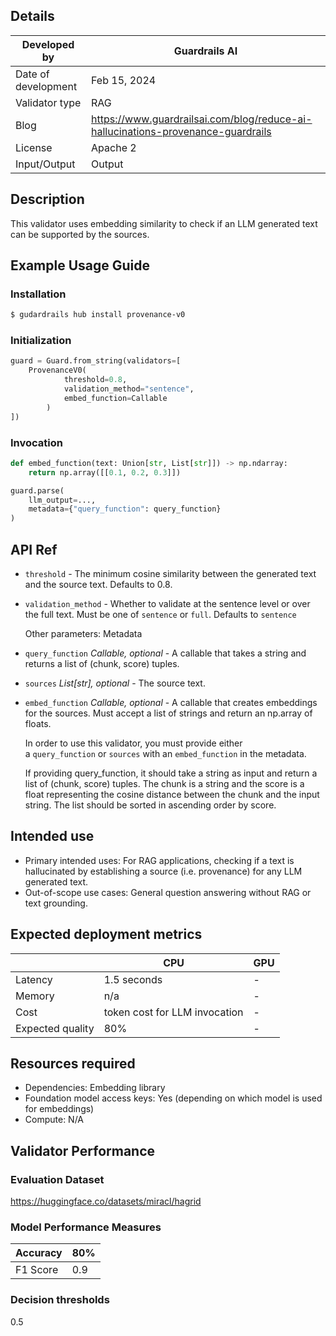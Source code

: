 ## Details

| Developed by | Guardrails AI |
| --- | --- |
| Date of development | Feb 15, 2024 |
| Validator type | RAG |
| Blog | https://www.guardrailsai.com/blog/reduce-ai-hallucinations-provenance-guardrails |
| License | Apache 2 |
| Input/Output | Output |

## Description

This validator uses embedding similarity to check if an LLM generated text can be supported by the sources.

## Example Usage Guide

### Installation

```bash
$ gudardrails hub install provenance-v0
```

### Initialization

```python
guard = Guard.from_string(validators=[
    ProvenanceV0(
			threshold=0.8,
			validation_method="sentence",
			embed_function=Callable
		)
])
```

### Invocation

```python
def embed_function(text: Union[str, List[str]]) -> np.ndarray:
    return np.array([[0.1, 0.2, 0.3]])

guard.parse(
    llm_output=...,
    metadata={"query_function": query_function}
)
```

## API Ref

- `threshold` - The minimum cosine similarity between the generated text and the source text. Defaults to 0.8.
- `validation_method` - Whether to validate at the sentence level or over the full text. Must be one of `sentence` or `full`. Defaults to `sentence`
    
    Other parameters: Metadata
    
- `query_function` *Callable, optional* - A callable that takes a string and returns a list of (chunk, score) tuples.
- `sources` *List[str], optional* - The source text.
- `embed_function` *Callable, optional* - A callable that creates embeddings for the sources. Must accept a list of strings and return an np.array of floats.
    
    In order to use this validator, you must provide either a `query_function` or `sources` with an `embed_function` in the metadata.
    
    If providing query_function, it should take a string as input and return a list of (chunk, score) tuples. The chunk is a string and the score is a float representing the cosine distance between the chunk and the input string. The list should be sorted in ascending order by score.
    

## Intended use

- Primary intended uses: For RAG applications, checking if a text is hallucinated by establishing a source (i.e. provenance) for any LLM generated text.
- Out-of-scope use cases: General question answering without RAG or text grounding.

## Expected deployment metrics

|  | CPU | GPU |
| --- | --- | --- |
| Latency | 1.5 seconds | - |
| Memory | n/a | - |
| Cost | token cost for LLM invocation | - |
| Expected quality | 80% | - |

## Resources required

- Dependencies: Embedding library
- Foundation model access keys: Yes (depending on which model is used for embeddings)
- Compute: N/A

## Validator Performance

### Evaluation Dataset

https://huggingface.co/datasets/miracl/hagrid

### Model Performance Measures

| Accuracy | 80% |
| --- | --- |
| F1 Score | 0.9 |

### Decision thresholds

0.5
